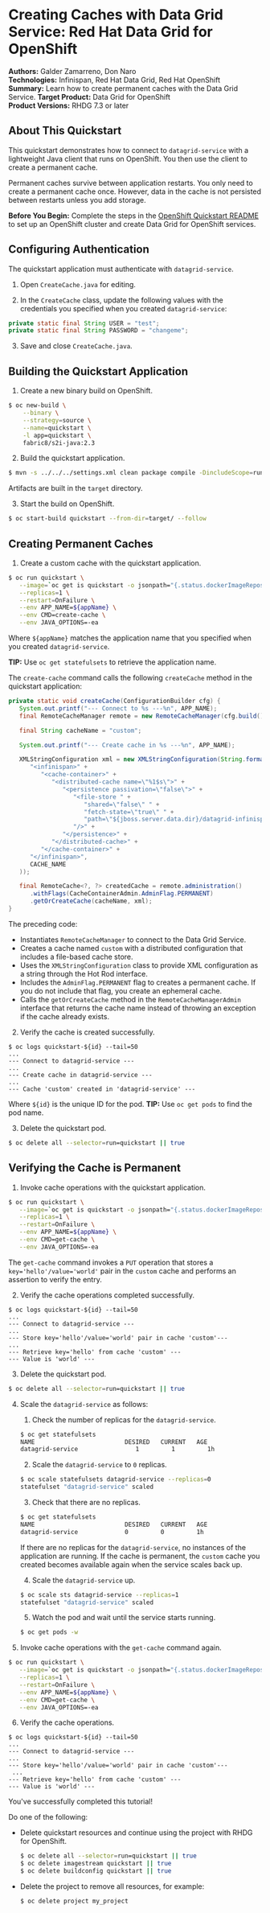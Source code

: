 Creating Caches with Data Grid Service: Red Hat Data Grid for OpenShift
=======================================================================
**Authors:** Galder Zamarreno, Don Naro  
**Technologies:** Infinispan, Red Hat Data Grid, Red Hat OpenShift  
**Summary:** Learn how to create permanent caches with the Data Grid Service.
**Target Product:** Data Grid for OpenShift  
**Product Versions:** RHDG 7.3 or later

About This Quickstart
---------------------
This quickstart demonstrates how to connect to `datagrid-service` with a lightweight Java client that runs on OpenShift. You then use the client to create a permanent cache.

Permanent caches survive between application restarts. You only need to create a permanent cache once. However, data in the cache is not persisted between restarts unless you add storage.

**Before You Begin:** Complete the steps in the [OpenShift Quickstart README](../../README.md) to set up an OpenShift cluster and create Data Grid for OpenShift services.

Configuring Authentication
--------------------------
The quickstart application must authenticate with `datagrid-service`.

1. Open `CreateCache.java` for editing.

2. In the `CreateCache` class, update the following values with the credentials you specified when you created `datagrid-service`:
```java
private static final String USER = "test";
private static final String PASSWORD = "changeme";
```

3. Save and close `CreateCache.java`.

Building the Quickstart Application
-----------------------------------
1. Create a new binary build on OpenShift.
```bash
$ oc new-build \
    --binary \
    --strategy=source \
    --name=quickstart \
    -l app=quickstart \
    fabric8/s2i-java:2.3
```

2. Build the quickstart application.
```bash
$ mvn -s ../../../settings.xml clean package compile -DincludeScope=runtime
```
  Artifacts are built in the `target` directory.

3. Start the build on OpenShift.
```bash
$ oc start-build quickstart --from-dir=target/ --follow
```

Creating Permanent Caches
-------------------------
1. Create a custom cache with the quickstart application.
```bash
$ oc run quickstart \
   --image=`oc get is quickstart -o jsonpath="{.status.dockerImageRepository}"` \
   --replicas=1 \
   --restart=OnFailure \
   --env APP_NAME=${appName} \
   --env CMD=create-cache \
   --env JAVA_OPTIONS=-ea
```
  Where `${appName}` matches the application name that you specified when you created `datagrid-service`.

  **TIP:** Use `oc get statefulsets` to retrieve the application name.

  The `create-cache` command calls the following `createCache` method in the quickstart application:

  ```java
  private static void createCache(ConfigurationBuilder cfg) {
     System.out.printf("--- Connect to %s ---%n", APP_NAME);
     final RemoteCacheManager remote = new RemoteCacheManager(cfg.build());

     final String cacheName = "custom";

     System.out.printf("--- Create cache in %s ---%n", APP_NAME);

     XMLStringConfiguration xml = new XMLStringConfiguration(String.format(
        "<infinispan>" +
           "<cache-container>" +
              "<distributed-cache name=\"%1$s\">" +
                 "<persistence passivation=\"false\">" +
                    "<file-store " +
                       "shared=\"false\" " +
                       "fetch-state=\"true\" " +
                       "path=\"${jboss.server.data.dir}/datagrid-infinispan/%1$s\"" +
                    "/>" +
                 "</persistence>" +
              "</distributed-cache>" +
           "</cache-container>" +
        "</infinispan>",
        CACHE_NAME
     ));

     final RemoteCache<?, ?> createdCache = remote.administration()
        .withFlags(CacheContainerAdmin.AdminFlag.PERMANENT)
        .getOrCreateCache(cacheName, xml);
  }
  ```

  The preceding code:
  - Instantiates `RemoteCacheManager` to connect to the Data Grid Service.
  - Creates a cache named `custom` with a distributed configuration that includes a file-based cache store.
  - Uses the `XMLStringConfiguration` class to provide XML configuration as a string through the Hot Rod interface.
  - Includes the `AdminFlag.PERMANENT` flag to creates a permanent cache. If you do not include that flag, you create an ephemeral cache.
  - Calls the `getOrCreateCache` method in the `RemoteCacheManagerAdmin` interface that returns the cache name instead of throwing an exception if the cache already exists.

2. Verify the cache is created successfully.
```
$ oc logs quickstart-${id} --tail=50
...
--- Connect to datagrid-service ---
...
--- Create cache in datagrid-service ---
...
--- Cache 'custom' created in 'datagrid-service' ---
```
  Where `${id}` is the unique ID for the pod. **TIP:** Use `oc get pods` to find the pod name.

3. Delete the quickstart pod.
```bash
$ oc delete all --selector=run=quickstart || true
```

Verifying the Cache is Permanent
--------------------------------
1. Invoke cache operations with the quickstart application.
```bash
$ oc run quickstart \
   --image=`oc get is quickstart -o jsonpath="{.status.dockerImageRepository}"` \
   --replicas=1 \
   --restart=OnFailure \
   --env APP_NAME=${appName} \
   --env CMD=get-cache \
   --env JAVA_OPTIONS=-ea
```
  The `get-cache` command invokes a `PUT` operation that stores a `key='hello'/value='world'` pair in the `custom` cache and performs an assertion to verify the entry.

2. Verify the cache operations completed successfully.
```
$ oc logs quickstart-${id} --tail=50
...
--- Connect to datagrid-service ---
...
--- Store key='hello'/value='world' pair in cache 'custom'---
...
--- Retrieve key='hello' from cache 'custom' ---
--- Value is 'world' ---
```

3. Delete the quickstart pod.
```bash
$ oc delete all --selector=run=quickstart || true
```

4. Scale the `datagrid-service` as follows:

    1. Check the number of replicas for the `datagrid-service`.
    ```bash
    $ oc get statefulsets
    NAME                         DESIRED   CURRENT   AGE
    datagrid-service                1         1         1h
    ```

    2. Scale the `datagrid-service` to `0` replicas.
    ```bash
    $ oc scale statefulsets datagrid-service --replicas=0
    statefulset "datagrid-service" scaled
    ```

    3. Check that there are no replicas.
    ```bash
    $ oc get statefulsets
    NAME                         DESIRED   CURRENT   AGE
    datagrid-service             0         0         1h
    ```

    If there are no replicas for the `datagrid-service`, no instances of the application are running. If the cache is permanent, the `custom` cache you created becomes available again when the service scales back up.

    4. Scale the `datagrid-service` up.
    ```bash
    $ oc scale sts datagrid-service --replicas=1
    statefulset "datagrid-service" scaled
    ```

    5. Watch the pod and wait until the service starts running.
    ```bash
    $ oc get pods -w
    ```

5. Invoke cache operations with the `get-cache` command again.
```bash
$ oc run quickstart \
   --image=`oc get is quickstart -o jsonpath="{.status.dockerImageRepository}"` \
   --replicas=1 \
   --restart=OnFailure \
   --env APP_NAME=${appName} \
   --env CMD=get-cache \
   --env JAVA_OPTIONS=-ea
```

6. Verify the cache operations.
```
$ oc logs quickstart-${id} --tail=50
...
--- Connect to datagrid-service ---
...
--- Store key='hello'/value='world' pair in cache 'custom'---
 ...
--- Retrieve key='hello' from cache 'custom' ---
--- Value is 'world' ---
```

  You've successfully completed this tutorial!

  Do one of the following:

  - Delete quickstart resources and continue using the project with RHDG for OpenShift.

    ```bash
    $ oc delete all --selector=run=quickstart || true
    $ oc delete imagestream quickstart || true
    $ oc delete buildconfig quickstart || true
    ```

  - Delete the project to remove all resources, for example:

    ```bash
    $ oc delete project my_project
    ```
